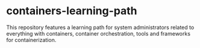 # containers-learning-path
This repository features a learning path for system administrators related to everything with containers, container orchestration, tools and frameworks for containerization.
